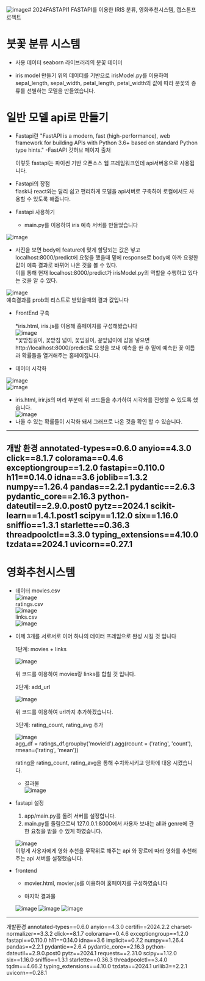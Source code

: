 ![image](https://github.com/minsu0818/2024FASTAPI/assets/144076842/d870d2df-5f51-445d-85ca-6cbe590e0a77)# 2024FASTAPI1
FASTAPI를 이용한 IRIS 분류, 영화추천시스템, 캡스톤프로젝트

# 붓꽃 분류 시스템
 * 사용 데이터
   seaborn 라이브러리의 분꽃 데이터
   
 * iris model 만들기
 위의 데이터를 기반으로 irisModel.py를 이용하여 sepal_length, sepal_width, petal_length, petal_width의 값에 따라 분꽃의 종류를 선별하는 모델을 만들었습니다.

# 일반 모델 api로 만들기 
 * Fastapi란 
   "FastAPI is a modern, fast (high-performance), web framework for building APIs with Python 3.6+ based on standard Python type hints."
   -FastAPI 깃허브 페이지 출처

   이렇듯 fastapi는 파이썬 기반 오픈소스 웹 프레임워크인데 api서버용으로 사용됩니다.<br/>
 * Fastapi의 장점<br/>
   flask나 react와는 달리 쉽고 편리하게 모델을 api서버로 구축하여 로컬에서도 사용할 수 있도록 해줍니다.

 * Fastapi 사용하기 

   * main.py를 이용하여 iris 예측 서버를 만들었습니다<br/>
   
![image](https://github.com/minsu0818/2024FASTAPI/assets/144076842/1719b977-653d-43dd-bfc0-f79ad13fdf5a)

   * 사진을 보면 body에 feature에 맞게 할당되는 값은 넣고 localhost:8000/predict에 요청을 했을때 밑에 response로 body에 아까 요청한 값이 예측 결과로 바뀌어 나온 것을 볼 수 있다.<br/>
     이를 통해 현재 localhost:8000/predict가 irisModel.py의 역할을 수행하고 있다는 것을 알 수 있다.
   
![image](https://github.com/minsu0818/2024FASTAPI/assets/144076842/f14028e1-6644-4bda-b06f-f7326a2e1917)
<br/>
      예측결과를 prob의 리스트로 받았을때의 결과 값입니다<br/>
* FrontEnd 구축<br/>

   *iris.html, iris.js를 이용해 홈페이지를 구성해봤습니다<br/>
![image](https://github.com/minsu0818/2024FASTAPI/assets/144076842/08d984f3-d3b3-4a02-8dff-c01c867cc202)<br/>
   *꽃받침길이, 꽃받침 넓이, 꽃잎길이, 꽆잎넓이에 값을 넣으면 http://localhost:8000/predict로 요청을 보내 예측을 한 후 밑에 예측한 꽃 이름과 확률들을 열거해주는 홈페이집니다.<br/>

* 데이터 시각화  <br/>

![image](https://github.com/minsu0818/2024FASTAPI/assets/144076842/45a92cc0-7b2d-413a-a8eb-07093ac1deef)<br/>
![image](https://github.com/minsu0818/2024FASTAPI/assets/144076842/fb65f450-2e9e-48cb-bc80-136a0579c298)<br/>



   * iris.html, irir.js의 머리 부분에 위 코드들을 추가하여 시각화를 진행할 수 있도록 했습니다.<br/>
![image](https://github.com/minsu0818/2024FASTAPI/assets/144076842/b0520eae-59d6-4594-b3c8-d114dff4aaea)<br/>
   * 나올 수 있는 확률들이 시각화 돼서 그래프로 나온 것을 확인 할 수 있습니다.

-------------------------------

개발 환경
﻿annotated-types==0.6.0
anyio==4.3.0
click==8.1.7
colorama==0.4.6
exceptiongroup==1.2.0
fastapi==0.110.0
h11==0.14.0
idna==3.6
joblib==1.3.2
numpy==1.26.4
pandas==2.2.1
pydantic==2.6.3
pydantic_core==2.16.3
python-dateutil==2.9.0.post0
pytz==2024.1
scikit-learn==1.4.1.post1
scipy==1.12.0
six==1.16.0
sniffio==1.3.1
starlette==0.36.3
threadpoolctl==3.3.0
typing_extensions==4.10.0
tzdata==2024.1
uvicorn==0.27.1
------------

# 영화추천시스템 <br/>

   * 데이터
     movies.csv <br/>
     ![image](https://github.com/minsu0818/2024FASTAPI/assets/144076842/19d9a7e6-a605-4a28-bc0b-c9dbb0f3fcb6)<br/>
     ratings.csv <br/>
     ![image](https://github.com/minsu0818/2024FASTAPI/assets/144076842/ac416a3d-cfc0-4f12-b3e4-0e74a2466d32)<br/>
     links.csv <br/>
     ![image](https://github.com/minsu0818/2024FASTAPI/assets/144076842/c52b4ae7-29b5-4acc-aa34-7c7d584cac8b)<br/>

   * 이제 3개를 서로서로 이어 하나의 데이터 프레임으로 완성 시킬 것 입니다<br/>
   
      1단계: movies + links<br/>

      ![image](https://github.com/minsu0818/2024FASTAPI/assets/144076842/b6f879a0-1a57-4107-9d15-452e7d6e6ca0)<br/>

      위 코드를 이용하여 movies랑 links를 합칠 것 입니다.<br/>

      2단계: add_url <br/>

      ![image](https://github.com/minsu0818/2024FASTAPI/assets/144076842/cd66caf0-9397-4729-ad23-6976ad482a7a)<br/>

     위 코드를 이용하여 url까지 추가하겠습니다.<br/>

     3단계: rating_count, rating_avg 추가 <br/>

     
      ![image](https://github.com/minsu0818/2024FASTAPI/assets/144076842/40ee33e5-c207-454a-afbc-422ca7caaeba)<br/>
     agg_df = ratings_df.groupby('movieId').agg(rcount = ('rating', 'count'), rmean=('rating', 'mean'))<br/>

     rating을  rating_count, rating_avg을 통해 수치화시키고 영화에 대응 시켰습니다.<br/>

     * 결과물<br/>
     ![image](https://github.com/minsu0818/2024FASTAPI/assets/144076842/59c36348-a78d-48de-99f2-1354003e1424)
       
      
     
   * fastapi 설정</br>
      1. app/main.py를 돌려 서버를 설정합니다.<br/>
      2. main.py를 돌림으로써 127.0.0.1:8000에서 사용자 보내는 all과 genre에 관한 요청을 받을 수 있게 하였습니다.<br/>

      ![image](https://github.com/minsu0818/2024FASTAPI/assets/144076842/4e42ef36-87b7-4c25-be75-8e436348ee97)<br/>
      이렇게 사용자에게 영화 추천을 무작위로 해주는 api 와 장르에 따라 영화를 추천해주는 api 서버를 설정했습니다.

   * frontend 

     * movier.html, movier.js를 이용하여 홈페이지를 구성하였습니다 

     * 마지막 결과물
     
      ![image](https://github.com/minsu0818/2024FASTAPI/assets/144076842/c8787c04-c94a-4e63-aed8-4a68a9b47663)
      ![image](https://github.com/minsu0818/2024FASTAPI/assets/144076842/f0b33f9a-c3c8-4b74-97a4-eb1ebccb41b8)
      ![image](https://github.com/minsu0818/2024FASTAPI/assets/144076842/5d0e6c2e-5b49-4bab-8f7d-c23fd8f08461)



      

------------------------
개발환경
﻿annotated-types==0.6.0
anyio==4.3.0
certifi==2024.2.2
charset-normalizer==3.3.2
click==8.1.7
colorama==0.4.6
exceptiongroup==1.2.0
fastapi==0.110.0
h11==0.14.0
idna==3.6
implicit==0.7.2
numpy==1.26.4
pandas==2.2.1
pydantic==2.6.4
pydantic_core==2.16.3
python-dateutil==2.9.0.post0
pytz==2024.1
requests==2.31.0
scipy==1.12.0
six==1.16.0
sniffio==1.3.1
starlette==0.36.3
threadpoolctl==3.4.0
tqdm==4.66.2
typing_extensions==4.10.0
tzdata==2024.1
urllib3==2.2.1
uvicorn==0.28.1
